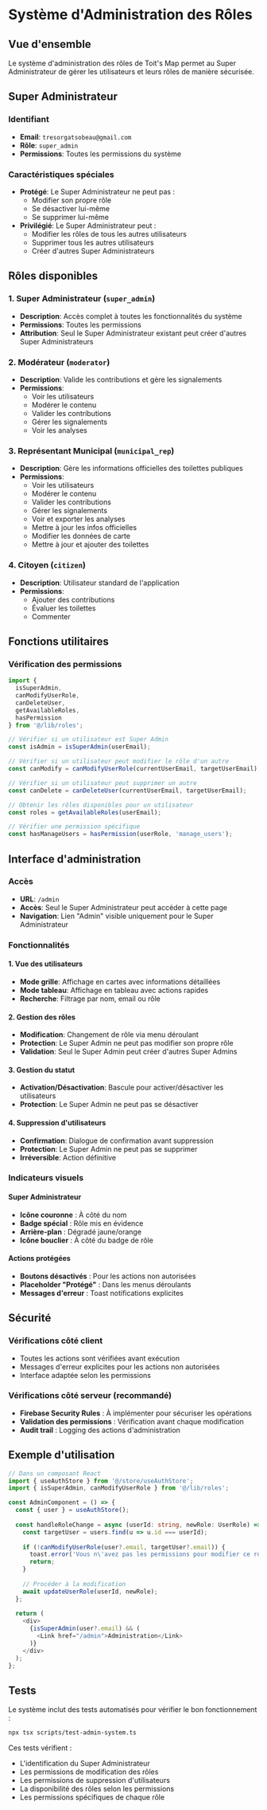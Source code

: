 # Système d'Administration des Rôles

## Vue d'ensemble

Le système d'administration des rôles de Toit's Map permet au Super Administrateur de gérer les utilisateurs et leurs rôles de manière sécurisée.

## Super Administrateur

### Identifiant
- **Email**: `tresorgatsobeau@gmail.com`
- **Rôle**: `super_admin`
- **Permissions**: Toutes les permissions du système

### Caractéristiques spéciales
- **Protégé**: Le Super Administrateur ne peut pas :
  - Modifier son propre rôle
  - Se désactiver lui-même
  - Se supprimer lui-même
- **Privilégié**: Le Super Administrateur peut :
  - Modifier les rôles de tous les autres utilisateurs
  - Supprimer tous les autres utilisateurs
  - Créer d'autres Super Administrateurs

## Rôles disponibles

### 1. Super Administrateur (`super_admin`)
- **Description**: Accès complet à toutes les fonctionnalités du système
- **Permissions**: Toutes les permissions
- **Attribution**: Seul le Super Administrateur existant peut créer d'autres Super Administrateurs

### 2. Modérateur (`moderator`)
- **Description**: Valide les contributions et gère les signalements
- **Permissions**:
  - Voir les utilisateurs
  - Modérer le contenu
  - Valider les contributions
  - Gérer les signalements
  - Voir les analyses

### 3. Représentant Municipal (`municipal_rep`)
- **Description**: Gère les informations officielles des toilettes publiques
- **Permissions**:
  - Voir les utilisateurs
  - Modérer le contenu
  - Valider les contributions
  - Gérer les signalements
  - Voir et exporter les analyses
  - Mettre à jour les infos officielles
  - Modifier les données de carte
  - Mettre à jour et ajouter des toilettes

### 4. Citoyen (`citizen`)
- **Description**: Utilisateur standard de l'application
- **Permissions**:
  - Ajouter des contributions
  - Évaluer les toilettes
  - Commenter

## Fonctions utilitaires

### Vérification des permissions

```typescript
import { 
  isSuperAdmin, 
  canModifyUserRole, 
  canDeleteUser, 
  getAvailableRoles,
  hasPermission 
} from '@/lib/roles';

// Vérifier si un utilisateur est Super Admin
const isAdmin = isSuperAdmin(userEmail);

// Vérifier si un utilisateur peut modifier le rôle d'un autre
const canModify = canModifyUserRole(currentUserEmail, targetUserEmail);

// Vérifier si un utilisateur peut supprimer un autre
const canDelete = canDeleteUser(currentUserEmail, targetUserEmail);

// Obtenir les rôles disponibles pour un utilisateur
const roles = getAvailableRoles(userEmail);

// Vérifier une permission spécifique
const hasManageUsers = hasPermission(userRole, 'manage_users');
```

## Interface d'administration

### Accès
- **URL**: `/admin`
- **Accès**: Seul le Super Administrateur peut accéder à cette page
- **Navigation**: Lien "Admin" visible uniquement pour le Super Administrateur

### Fonctionnalités

#### 1. Vue des utilisateurs
- **Mode grille**: Affichage en cartes avec informations détaillées
- **Mode tableau**: Affichage en tableau avec actions rapides
- **Recherche**: Filtrage par nom, email ou rôle

#### 2. Gestion des rôles
- **Modification**: Changement de rôle via menu déroulant
- **Protection**: Le Super Admin ne peut pas modifier son propre rôle
- **Validation**: Seul le Super Admin peut créer d'autres Super Admins

#### 3. Gestion du statut
- **Activation/Désactivation**: Bascule pour activer/désactiver les utilisateurs
- **Protection**: Le Super Admin ne peut pas se désactiver

#### 4. Suppression d'utilisateurs
- **Confirmation**: Dialogue de confirmation avant suppression
- **Protection**: Le Super Admin ne peut pas se supprimer
- **Irréversible**: Action définitive

### Indicateurs visuels

#### Super Administrateur
- **Icône couronne** : À côté du nom
- **Badge spécial** : Rôle mis en évidence
- **Arrière-plan** : Dégradé jaune/orange
- **Icône bouclier** : À côté du badge de rôle

#### Actions protégées
- **Boutons désactivés** : Pour les actions non autorisées
- **Placeholder "Protégé"** : Dans les menus déroulants
- **Messages d'erreur** : Toast notifications explicites

## Sécurité

### Vérifications côté client
- Toutes les actions sont vérifiées avant exécution
- Messages d'erreur explicites pour les actions non autorisées
- Interface adaptée selon les permissions

### Vérifications côté serveur (recommandé)
- **Firebase Security Rules** : À implémenter pour sécuriser les opérations
- **Validation des permissions** : Vérification avant chaque modification
- **Audit trail** : Logging des actions d'administration

## Exemple d'utilisation

```typescript
// Dans un composant React
import { useAuthStore } from '@/store/useAuthStore';
import { isSuperAdmin, canModifyUserRole } from '@/lib/roles';

const AdminComponent = () => {
  const { user } = useAuthStore();
  
  const handleRoleChange = async (userId: string, newRole: UserRole) => {
    const targetUser = users.find(u => u.id === userId);
    
    if (!canModifyUserRole(user?.email, targetUser?.email)) {
      toast.error('Vous n\'avez pas les permissions pour modifier ce rôle');
      return;
    }
    
    // Procéder à la modification
    await updateUserRole(userId, newRole);
  };
  
  return (
    <div>
      {isSuperAdmin(user?.email) && (
        <Link href="/admin">Administration</Link>
      )}
    </div>
  );
};
```

## Tests

Le système inclut des tests automatisés pour vérifier le bon fonctionnement :

```bash
npx tsx scripts/test-admin-system.ts
```

Ces tests vérifient :
- L'identification du Super Administrateur
- Les permissions de modification des rôles
- Les permissions de suppression d'utilisateurs
- La disponibilité des rôles selon les permissions
- Les permissions spécifiques de chaque rôle 